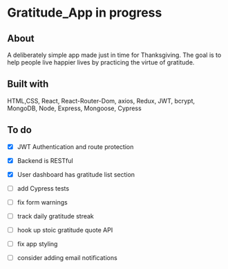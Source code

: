 # Gratitude_App in progress

## About
   A deliberately simple app made just in time for Thanksgiving. The goal is to help people live happier lives by practicing the virtue of gratitude. 
## Built with
  HTML,CSS, React, React-Router-Dom, axios, Redux, JWT, bcrypt, MongoDB, Node, Express, Mongoose, Cypress

## To do
- [X] JWT Authentication and route protection
- [X] Backend is RESTful
- [X] User dashboard has gratitude list section
- [ ] add Cypress tests
- [ ] fix form warnings
- [ ] track daily gratitude streak
- [ ] hook up stoic gratitude quote API
- [ ] fix app styling
- [ ] consider adding email notifications



